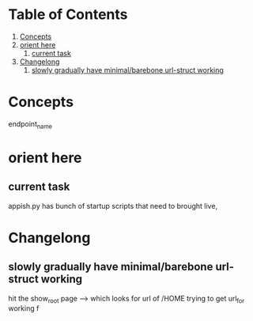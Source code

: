 
# Table of Contents

1.  [Concepts](#orgf846914)
2.  [orient here](#org7a87fab)
    1.  [current task](#org2015115)
3.  [Changelong](#org5813815)
    1.  [slowly gradually have minimal/barebone url-struct working](#org7405350)


<a id="orgf846914"></a>

# Concepts

endpoint<sub>name</sub>


<a id="org7a87fab"></a>

# orient here


<a id="org2015115"></a>

## current task

appish.py has bunch of startup scripts that need to brought live,


<a id="org5813815"></a>

# Changelong


<a id="org7405350"></a>

## slowly gradually have minimal/barebone url-struct working

hit the show<sub>root</sub> page &#x2013;> which looks for url of /HOME
trying to get url<sub>for</sub> working f

